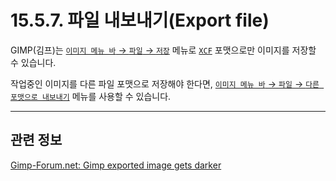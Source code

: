 # 15.5.7. 파일 내보내기(Export file)
GIMP(김프)는 [`이미지 메뉴 바` → `파일` → `저장`](./16-02-08-save.md) 메뉴로 [`XCF`](./19-glossaryx-xcf.md) 포맷으로만 이미지를 저장할 수 있습니다.

작업중인 이미지를 다른 파일 포맷으로 저장해야 한다면, [`이미지 메뉴 바` → `파일` → `다른 포맷으로 내보내기`](./16-02-13-export-as.md) 메뉴를 사용할 수 있습니다.

***

## 관련 정보
[Gimp-Forum.net: Gimp exported image gets darker](https://www.gimp-forum.net/Thread-Gimp-exported-image-gets-darker)